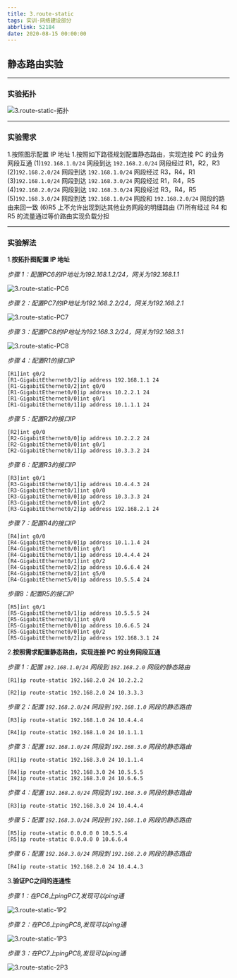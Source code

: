 ```yaml
---
title: 3.route-static
tags: 实训-网络建设部分
abbrlink: 52184
date: 2020-08-15 00:00:00
---
```


## 静态路由实验
---

### 实验拓扑

![3.route-static-拓扑](https://frankcao3-picgo.oss-cn-shenzhen.aliyuncs.com/img/3.route-static-%E6%8B%93%E6%89%91.PNG)

---

### 实验需求

1.按照图示配置 IP 地址
1.按照如下路径规划配置静态路由，实现连接 PC 的业务网段互通
      (1)`192.168.1.0/24` 网段到达 `192.168.2.0/24` 网段经过 R1，R2，R3
      (2)`192.168.2.0/24` 网段到达 `192.168.1.0/24` 网段经过 R3，R4，R1
      (3)`192.168.1.0/24` 网段到达 `192.168.3.0/24` 网段经过 R1，R4，R5
      (4)`192.168.2.0/24` 网段到达 `192.168.3.0/24` 网段经过 R3，R4，R5
      (5)`192.168.3.0/24` 网段到达 `192.168.1.0/24` 网段和 `192.168.2.0/24` 网段的路由来回一致
      (6)R5 上不允许出现到达其他业务网段的明细路由
      (7)所有经过 R4 和 R5 的流量通过等价路由实现负载分担

---

### 实验解法

1.**按拓扑图配置 IP 地址**

*步骤 1：配置PC6的IP地址为192.168.1.2/24，网关为192.168.1.1*

![3.route-static-PC6](https://frankcao3-picgo.oss-cn-shenzhen.aliyuncs.com/img/3.route-static-PC6.PNG)

*步骤 2：配置PC7的IP地址为192.168.2.2/24，网关为192.168.2.1*

![3.route-static-PC7](https://frankcao3-picgo.oss-cn-shenzhen.aliyuncs.com/img/3.route-static-PC7.PNG)

*步骤 3：配置PC8的IP地址为192.168.3.2/24，网关为192.168.3.1*

![3.route-static-PC8](https://frankcao3-picgo.oss-cn-shenzhen.aliyuncs.com/img/3.route-static-PC8.PNG)

*步骤 4：配置R1的接口IP*
```
[R1]int g0/2
[R1-GigabitEthernet0/2]ip address 192.168.1.1 24
[R1-GigabitEthernet0/2]int g0/0
[R1-GigabitEthernet0/0]ip address 10.2.2.1 24
[R1-GigabitEthernet0/0]int g0/1
[R1-GigabitEthernet0/1]ip address 10.1.1.1 24
```
*步骤 5：配置R2的接口IP*
```
[R2]int g0/0
[R2-GigabitEthernet0/0]ip address 10.2.2.2 24
[R2-GigabitEthernet0/0]int g0/1
[R2-GigabitEthernet0/1]ip address 10.3.3.2 24
```
*步骤 6：配置R3的接口IP*
```
[R3]int g0/1
[R3-GigabitEthernet0/1]ip address 10.4.4.3 24
[R3-GigabitEthernet0/1]int g0/0
[R3-GigabitEthernet0/0]ip address 10.3.3.3 24
[R3-GigabitEthernet0/0]int g0/2
[R3-GigabitEthernet0/2]ip address 192.168.2.1 24
```
*步骤 7：配置R4的接口IP*
```
[R4]int g0/0
[R4-GigabitEthernet0/0]ip address 10.1.1.4 24
[R4-GigabitEthernet0/0]int g0/1
[R4-GigabitEthernet0/1]ip address 10.4.4.4 24
[R4-GigabitEthernet0/1]int g0/2
[R4-GigabitEthernet0/2]ip address 10.6.6.4 24
[R4-GigabitEthernet0/2]int g5/0
[R4-GigabitEthernet5/0]ip address 10.5.5.4 24
```
*步骤8：配置R5的接口IP*
```
[R5]int g0/1
[R5-GigabitEthernet0/1]ip address 10.5.5.5 24
[R5-GigabitEthernet0/1]int g0/0
[R5-GigabitEthernet0/0]ip address 10.6.6.5 24
[R5-GigabitEthernet0/0]int g0/2
[R5-GigabitEthernet0/2]ip address 192.168.3.1 24
```

2.**按照需求配置静态路由，实现连接 PC 的业务网段互通**

*步骤 1：配置 `192.168.1.0/24` 网段到 `192.168.2.0` 网段的静态路由*
```
[R1]ip route-static 192.168.2.0 24 10.2.2.2
```
```
[R2]ip route-static 192.168.2.0 24 10.3.3.3
```

*步骤 2：配置 `192.168.2.0/24` 网段到 `192.168.1.0` 网段的静态路由*
```
[R3]ip route-static 192.168.1.0 24 10.4.4.4
```
```
[R4]ip route-static 192.168.1.0 24 10.1.1.1
```

*步骤 3：配置 `192.168.1.0/24` 网段到 `192.168.3.0` 网段的静态路由*
```
[R1]ip route-static 192.168.3.0 24 10.1.1.4
```
```
[R4]ip route-static 192.168.3.0 24 10.5.5.5
[R4]ip route-static 192.168.3.0 24 10.6.6.5
```

*步骤 4：配置 `192.168.2.0/24` 网段到 `192.168.3.0` 网段的静态路由*
```
[R3]ip route-static 192.168.3.0 24 10.4.4.4
```

*步骤 5：配置 `192.168.3.0/24` 网段到 `192.168.1.0` 网段的静态路由*
```
[R5]ip route-static 0.0.0.0 0 10.5.5.4
[R5]ip route-static 0.0.0.0 0 10.6.6.4
```

*步骤 6：配置 `192.168.3.0/24` 网段到 `192.168.2.0` 网段的静态路由*
```
[R4]ip route-static 192.168.2.0 24 10.4.4.3
```
3.**验证PC之间的连通性**

*步骤 1：在PC6上pingPC7,发现可以ping通*

![3.route-static-1P2](https://frankcao3-picgo.oss-cn-shenzhen.aliyuncs.com/img/3.route-static-1P2.PNG)

*步骤 2：在PC6上pingPC8,发现可以ping通*

![3.route-static-1P3](https://frankcao3-picgo.oss-cn-shenzhen.aliyuncs.com/img/3.route-static-1P3.PNG)

*步骤 3：在PC7上pingPC8,发现可以ping通*

![3.route-static-2P3](https://frankcao3-picgo.oss-cn-shenzhen.aliyuncs.com/img/3.route-static-2P3.PNG)
